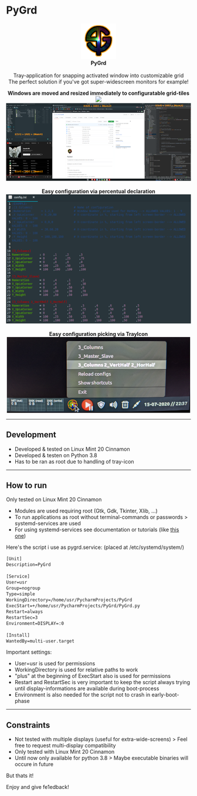 # PyGrd
<p align="center">
  <img src="icons/PyGrd_96.png"><br>
  <b>PyGrd</b><br>
  <br>
  Tray-application for snapping activated window into customizable grid<br>
  The perfect solution if you've got super-widescreen monitors for example!
</p>
  
<p align="center">
  <b>Windows are moved and resized immediately to configuratable grid-tiles</b><br>
  <img src="documentation/windows.gif"><br>
  <img src="documentation/windows.png"><br>
  <br>
  <b>Easy configuration via percentual declaration</b><br>
  <img src="documentation/config.png"><br>
  <br>
  <b>Easy configuration picking via TrayIcon</b><br>
  <img src="documentation/menu.png">
</p>

***
## Development
- Developed & tested on Linux Mint 20 Cinnamon
- Developed & testen on Python 3.8
- Has to be ran as root due to handling of tray-icon
***
## How to run
Only tested on Linux Mint 20 Cinnamon
- Modules are used requiring root (Gtk, Gdk, Tkinter, Xlib, ...)
- To run applications as root without terminal-commands or passwords > systemd-services are used
- For using systemd-services see documentation or tutorials (like [this one](https://forums.linuxmint.com/viewtopic.php?t=275464))

Here's the script i use as pygrd.service:
(placed at /etc/systemd/system/)
```
[Unit]
Description=PyGrd

[Service]
User=usr
Group=nogroup
Type=simple
WorkingDirectory=/home/usr/PycharmProjects/PyGrd
ExecStart=+/home/usr/PycharmProjects/PyGrd/PyGrd.py
Restart=always
RestartSec=3
Environment=DISPLAY=:0

[Install]
WantedBy=multi-user.target
```
Important settings:
- User=usr is used for permissions
- WorkingDirectory is used for relative paths to work
- "plus" at the beginning of ExecStart also is used for permissions
- Restart and RestartSec is very important to keep the script always trying until display-informations are available during boot-process
- Environment is also needed for the script not to crash in early-boot-phase
***
## Constraints
- Not tested with multiple displays (useful for extra-wide-screens) > Feel free to request multi-display compatibility
- Only tested with Linux Mint 20 Cinnamon
- Until now only available for python 3.8 > Maybe executable binaries will occure in future

But thats it!

Enjoy and give fe1edback!
